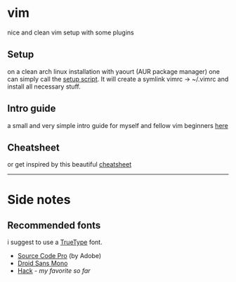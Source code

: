 # vim
nice and clean vim setup with some plugins

## Setup
on a clean arch linux installation with yaourt (AUR package manager) one can simply call the [setup script](setup_vim_on_arch.sh). It will create a symlink vimrc -> ~/.vimrc and install all necessary stuff.

## Intro guide
a small and very simple intro guide for myself and fellow vim beginners
[here](guide.md)

## Cheatsheet
or get inspired by this beautiful [cheatsheet](https://devhints.io/vim)


---

# Side notes

## Recommended fonts
i suggest to use a [TrueType](https://en.wikipedia.org/wiki/TrueType) font.

* [Source Code Pro](https://www.archlinux.org/packages/?name=adobe-source-code-pro-fonts) (by Adobe)
* [Droid Sans Mono](https://www.archlinux.org/packages/?name=ttf-droid)
* [Hack](https://www.archlinux.org/packages/?name=ttf-hack) - _my favorite so far_

